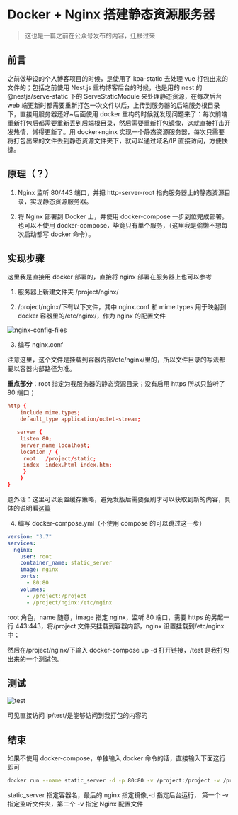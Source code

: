 # Docker + Nginx 搭建静态资源服务器

> 这也是一篇之前在公众号发布的内容，迁移过来

## 前言

之前做毕设的个人博客项目的时候，是使用了 koa-static 去处理 vue 打包出来的文件的；包括之前使用 Nest.js 重构博客后台的时候，也是用的 nest 的@nestjs/serve-static 下的 ServeStaticModule 来处理静态资源，在每次后台 web 端更新时都需要重新打包一次文件以后，上传到服务器的后端服务根目录下，直接用服务器还好~后面使用 docker 重构的时候就发现问题来了：每次前端重新打包后都需要重新丢到后端根目录，然后需要重新打包镜像，这就直接打击开发热情，懒得更新了。用 docker+nginx 实现一个静态资源服务器，每次只需要将打包出来的文件丢到静态资源文件夹下，就可以通过域名/IP 直接访问，方便快捷。

## 原理（？）

1. Nginx 监听 80/443 端口，并把 http-server-root 指向服务器上的静态资源目录，实现静态资源服务器。

2. 将 Nginx 部署到 Docker 上，并使用 docker-compose 一步到位完成部署。也可以不使用 docker-compose，毕竟只有单个服务，（这里我是偷懒不想每次启动都写 docker 命令）。

## 实现步骤

这里我是直接用 docker 部署的，直接将 nginx 部署在服务器上也可以参考

1. 服务器上新建文件夹 /project/nginx/

2. /project/nginx/下有以下文件，其中 nginx.conf 和 mime.types 用于映射到 docker 容器里的/etc/nginx/，作为 nginx 的配置文件

![nginx-config-files](https://cdn.jsdelivr.net/gh/aaronkwong929/pictures/20210418220003.png)

3. 编写 nginx.conf

注意这里，这个文件是挂载到容器内部/etc/nginx/里的，所以文件目录的写法都要以容器内部路径为准。

**重点部分**：root 指定为我服务器的静态资源目录；没有启用 https 所以只监听了 80 端口；

```conf
http {
    include mime.types;
    default_type application/octet-stream;

   server {
    listen 80;
    server_name localhost;
    location / {
     root   /project/static;
     index  index.html index.htm;
     }
    }
}
```

题外话：这里可以设置缓存策略，避免发版后需要强刷才可以获取到新的内容，具体的说明看[这篇](build/fixing-compulsory-refresh.md)

4. 编写 docker-compose.yml（不使用 compose 的可以跳过这一步）

```yml
version: "3.7"
services:
  nginx:
    user: root
    container_name: static_server
    image: nginx
    ports:
      - 80:80
    volumes:
      - /project:/project
      - /project/nginx:/etc/nginx
```

root 角色，name 随意，image 指定 nginx，监听 80 端口，需要 https 的另起一行 443:443，将/project 文件夹挂载到容器内部，nginx 设置挂载到/etc/nginx 中；

然后在/project/nginx/下输入 docker-compose up -d 打开链接，/test 是我打包出来的一个测试包。

## 测试

![test](https://cdn.jsdelivr.net/gh/aaronkwong929/pictures/20210418220434.png)

可见直接访问 ip/test/是能够访问到我打包的内容的

## 结束

如果不使用 docker-compose，单独输入 docker 命令的话，直接输入下面这行即可

```bash
docker run --name static_server -d -p 80:80 -v /project:/project -v /project/nginx:/etc/nginx nginx
```

static_server 指定容器名，最后的 nginx 指定镜像,-d 指定后台运行， 第一个 -v 指定监听文件夹，第二个 -v 指定 Nginx 配置文件
